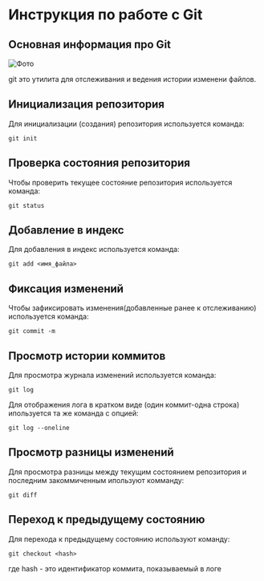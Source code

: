 # **Инструкция по работе с Git**

## Основная информация про Git

![Фото](sia.jpg)


 git это утилита для отслеживания и ведения истории изменени файлов.


## Инициализация репозитория

Для инициализации (создания) репозитория используется команда:

    git init

## Проверка состояния репозитория

Чтобы проверить текущее состояние репозитория используется команда:

    git status

## Добавление в индекс 

Для добавления в индекс используется команда:

    git add <имя_файла>

## Фиксация изменений

Чтобы зафиксировать изменения(добавленные ранее к отслеживанию) используется команда:

    git commit -m

## Просмотр истории коммитов

Для просмотра журнала изменений используется команда:

    git log

Для отображения лога в кратком виде (один коммит-одна строка) ипользуется та же команда с опцией:

    git log --oneline
## Просмотр разницы изменений

Для просмотра разницы между текущим состоянием репозитория и последним закоммиченным ипользуют комманду:

    git diff


## Переход к предыдущему состоянию

Для перехода к предыдущему состоянию используют команду:

    git checkout <hash>

где hash - это идентификатор коммита, показываемый в логе    